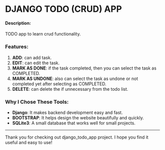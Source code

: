 # DJANGO TODO (CRUD) APP 

#### Description:
TODO app to learn crud functionality.

### Features:
1. **ADD**: can add task.
2. **EDIT**: can edit the task.
3. **MARK AS DONE**: if the task completed, then you can select the task as COMPLETED.
4. **MARK AS UNDONE**: also can select the task as undone or not completed yet after selecting as COMPLETED.
5. **DELETE**: can delete the if unnecessary from the todo list.

### Why I Chose These Tools:
- **Django**: It makes backend development easy and fast.
- **BOOTSTRAP**: It helps design the website beautifully and quickly.
- **SQLite3**: A small database that works well for small projects.

---

Thank you for checking out django_todo_app project. I hope you find it useful and easy to use!